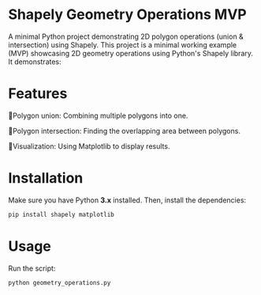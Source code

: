 # Shapely Geometry Operations MVP
A minimal Python project demonstrating 2D polygon operations (union &amp; intersection) using Shapely.
This project is a minimal working example (MVP) showcasing 2D geometry operations using Python's Shapely library. It demonstrates:

# Features
 📌Polygon union: Combining multiple polygons into one.
 
 📌Polygon intersection: Finding the overlapping area between polygons.
 
 📌Visualization: Using Matplotlib to display results.

# Installation
Make sure you have Python **3.x** installed. Then, install the dependencies:  
```sh
pip install shapely matplotlib
```
# Usage
Run the script:
```sh
python geometry_operations.py
```

 

 
